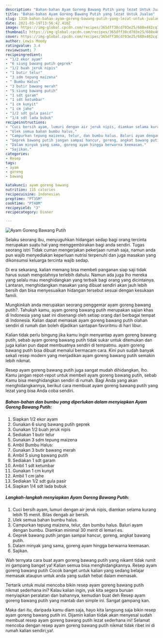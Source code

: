 ```yaml
---
description: "Bahan-bahan Ayam Goreng Bawang Putih yang lezat Untuk Jualan"
title: "Bahan-bahan Ayam Goreng Bawang Putih yang lezat Untuk Jualan"
slug: 1310-bahan-bahan-ayam-goreng-bawang-putih-yang-lezat-untuk-jualan
date: 2021-03-19T13:56:42.410Z
image: https://img-global.cpcdn.com/recipes/365dff30cd703e25/680x482cq70/ayam-goreng-bawang-putih-foto-resep-utama.jpg
thumbnail: https://img-global.cpcdn.com/recipes/365dff30cd703e25/680x482cq70/ayam-goreng-bawang-putih-foto-resep-utama.jpg
cover: https://img-global.cpcdn.com/recipes/365dff30cd703e25/680x482cq70/ayam-goreng-bawang-putih-foto-resep-utama.jpg
author: Lewis Moody
ratingvalue: 3.4
reviewcount: 7
recipeingredient:
- "1/2 ekor ayam"
- "6 siung bawang putih geprek"
- "1/2 buah jeruk nipis"
- "1 butir telur"
- "3 sdm tepung maizena"
- " Bumbu Halus"
- "3 butir bawang merah"
- "5 siung bawang putih"
- "1 sdt garam"
- "1 sdt ketumbar"
- "1 cm kunyit"
- "1 cm jahe"
- "1/2 sdt gula pasir"
- "1/4 sdt lada bubuk"
recipeinstructions:
- "Cuci bersih ayam, lumuri dengan air jeruk nipis, diamkan selama kurang lebih 15 menit. Bilas dengab air bersih."
- "Ulek semua bahan bumbu halus."
- "Campurkan tepung maizena, telur, dan bumbu halus. Baluri ayam dengan bumbu. Diamkan minimal 30 menit di lemari es."
- "Geprek bawang putih jangan sampai hancur, goreng, angkat bawang putih."
- "Dalam minyak yang sama, goreng ayam hingga berwarna keemasan."
- "Sajikan."
categories:
- Resep
tags:
- ayam
- goreng
- bawang

katakunci: ayam goreng bawang 
nutrition: 115 calories
recipecuisine: Indonesian
preptime: "PT35M"
cooktime: "PT48M"
recipeyield: "3"
recipecategory: Dinner

---
```



![Ayam Goreng Bawang Putih](https://img-global.cpcdn.com/recipes/365dff30cd703e25/680x482cq70/ayam-goreng-bawang-putih-foto-resep-utama.jpg)

Selaku seorang ibu, menyuguhkan hidangan sedap bagi orang tercinta merupakan suatu hal yang menggembirakan bagi anda sendiri. Tugas seorang istri Tidak cuman mengerjakan pekerjaan rumah saja, namun anda pun wajib menyediakan keperluan nutrisi terpenuhi dan juga masakan yang dikonsumsi keluarga tercinta wajib sedap.

Di era  sekarang, kalian memang bisa membeli panganan siap saji tidak harus susah mengolahnya terlebih dahulu. Namun ada juga lho mereka yang selalu mau menghidangkan yang terbaik bagi orang yang dicintainya. Lantaran, menghidangkan masakan yang dibuat sendiri akan jauh lebih bersih dan bisa menyesuaikan hidangan tersebut sesuai dengan kesukaan famili. 



Mungkinkah anda merupakan seorang penggemar ayam goreng bawang putih?. Tahukah kamu, ayam goreng bawang putih merupakan sajian khas di Indonesia yang saat ini disenangi oleh setiap orang dari berbagai tempat di Indonesia. Kalian dapat memasak ayam goreng bawang putih olahan sendiri di rumah dan boleh dijadikan santapan favoritmu di hari libur.

Kalian tidak perlu bingung jika kamu ingin menyantap ayam goreng bawang putih, sebab ayam goreng bawang putih tidak sukar untuk ditemukan dan juga kalian pun dapat membuatnya sendiri di tempatmu. ayam goreng bawang putih bisa dibuat memalui bermacam cara. Kini pun sudah banyak sekali resep modern yang menjadikan ayam goreng bawang putih semakin lebih nikmat.

Resep ayam goreng bawang putih juga sangat mudah dihidangkan, lho. Kamu jangan repot-repot untuk membeli ayam goreng bawang putih, sebab Kamu bisa menghidangkan sendiri di rumah. Bagi Anda yang akan menghidangkannya, berikut cara membuat ayam goreng bawang putih yang lezat yang bisa Anda coba sendiri.

<!--inarticleads1-->

##### Bahan-bahan dan bumbu yang diperlukan dalam menyiapkan Ayam Goreng Bawang Putih:

1. Siapkan 1/2 ekor ayam
1. Gunakan 6 siung bawang putih geprek
1. Gunakan 1/2 buah jeruk nipis
1. Sediakan 1 butir telur
1. Gunakan 3 sdm tepung maizena
1. Ambil  Bumbu Halus:
1. Gunakan 3 butir bawang merah
1. Ambil 5 siung bawang putih
1. Sediakan 1 sdt garam
1. Ambil 1 sdt ketumbar
1. Gunakan 1 cm kunyit
1. Ambil 1 cm jahe
1. Sediakan 1/2 sdt gula pasir
1. Siapkan 1/4 sdt lada bubuk




<!--inarticleads2-->

##### Langkah-langkah menyiapkan Ayam Goreng Bawang Putih:

1. Cuci bersih ayam, lumuri dengan air jeruk nipis, diamkan selama kurang lebih 15 menit. Bilas dengab air bersih.
1. Ulek semua bahan bumbu halus.
1. Campurkan tepung maizena, telur, dan bumbu halus. Baluri ayam dengan bumbu. Diamkan minimal 30 menit di lemari es.
1. Geprek bawang putih jangan sampai hancur, goreng, angkat bawang putih.
1. Dalam minyak yang sama, goreng ayam hingga berwarna keemasan.
1. Sajikan.




Wah ternyata cara buat ayam goreng bawang putih yang nikamt tidak rumit ini gampang banget ya! Kalian semua bisa menghidangkannya. Resep ayam goreng bawang putih Cocok banget untuk kalian yang sedang belajar memasak ataupun untuk anda yang sudah hebat dalam memasak.

Tertarik untuk mulai mencoba bikin resep ayam goreng bawang putih nikmat sederhana ini? Kalau kalian ingin, yuk kita segera buruan menyiapkan peralatan dan bahannya, kemudian buat deh Resep ayam goreng bawang putih yang mantab dan simple ini. Sangat gampang kan. 

Maka dari itu, daripada kamu diam saja, hayo kita langsung saja bikin resep ayam goreng bawang putih ini. Dijamin kalian tiidak akan menyesal sudah membuat resep ayam goreng bawang putih lezat sederhana ini! Selamat mencoba dengan resep ayam goreng bawang putih nikmat tidak ribet ini di rumah kalian sendiri,ya!.

